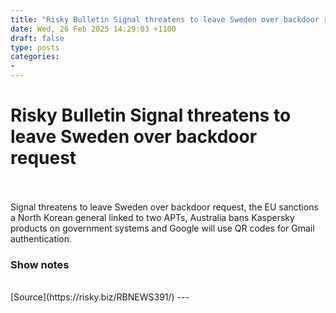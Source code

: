 ```yaml
---
title: "Risky Bulletin Signal threatens to leave Sweden over backdoor request"
date: Wed, 26 Feb 2025 14:29:03 +1100
draft: false
type: posts
categories: 
- 
---
```

# Risky Bulletin Signal threatens to leave Sweden over backdoor request

<br/>

<br/>
Signal threatens to leave Sweden over backdoor request, the EU sanctions a North Korean general linked to two APTs, Australia bans Kaspersky products on government systems and Google will use QR codes for Gmail authentication.

### Show notes

<br/>
[Source](https://risky.biz/RBNEWS391/)
---
